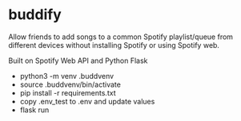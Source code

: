 # buddify
Allow friends to add songs to a common Spotify playlist/queue from different devices without installing Spotify or using Spotify web.

Built on Spotify Web API and Python Flask


- python3 -m venv .buddvenv         
- source .buddvenv/bin/activate
- pip install -r requirements.txt
- copy .env_test to .env and update values
- flask run